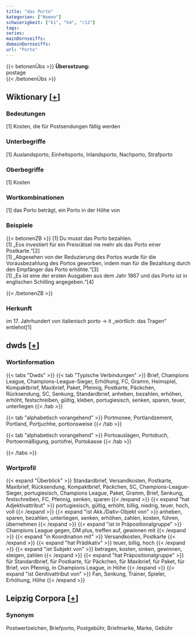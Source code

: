 ```yaml
---
title: "das Porto"
kategorien: ["Nomen"]
schwierigkeit: ["k1", "h4", "r12"]
tags:
series:
mainDornseiffs:
domainDornseiffs:
url: "Porto"
---
```


{{< betonenÜbs >}}
**Übersetzung:**  
postage  
{{< /betonenÜbs >}}

## Wiktionary [[+](https://de.wiktionary.org/wiki/Porto)]

### Bedeutungen
[1] Kosten, die für Postsendungen fällig werden  

### Unterbegriffe
[1] Auslandsporto, Einheitsporto, Inlandsporto, Nachporto, Strafporto  

### Oberbegriffe
[1] Kosten  

### Wortkombinationen
[1] das Porto beträgt, ein Porto in der Höhe von  

### Beispiele
{{< betonenZB >}}
[1] Du musst das Porto bezahlen.  
[1] „Eos investiert für ein Preisrätsel nie mehr als das Porto einer Postkarte.“[2]  
[1] „Abgesehen von der Reduzierung des Portos wurde für die Vorausbezahlung des Portos geworben, indem man für die Bezahlung durch den Empfänger das Porto erhöhte.“[3]  
[1] „Es ist eine der ersten Ausgaben aus dem Jahr 1867 und das Porto ist in englischen Schilling angegeben.“[4]  

{{< /betonenZB >}}
### Herkunft
im 17. Jahrhundert von italienisch porto → it „wörtlich: das Tragen“ entlehnt[1]  



## dwds [[+](https://www.dwds.de/wb/Porto)]

### Wortinformation
{{< tabs "Dwds" >}}
{{< tab "Typische Verbindungen" >}}
Brief, Champions League, Champions-League-Sieger, Erhöhung, FC, Gramm, Heimspiel, Kompaktbrief, Maxibrief, Paket, Pfennig, Postkarte, Päckchen, Rücksendung, SC, Senkung, Standardbrief, anheben, bezahlen, erhöhen, erhöht, festschreiben, gültig, kleben, portugiesisch, senken, sparen, teuer, unterliegen
{{< /tab >}}

{{< tab "alphabetisch vorangehend" >}}
Portmonee, Portlandzement, Portland, Portjuchhe, portionsweise
{{< /tab >}}

{{< tab "alphabetisch vorangehend" >}}
Portoauslagen, Portobuch, Portoermäßigung, portofrei, Portokasse
{{< /tab >}}

{{< /tabs >}}

### Wortprofil
{{< expand "Überblick" >}} Standardbrief, Versandkosten, Postkarte, Maxibrief, Rücksendung, Kompaktbrief, Päckchen, SC, Champions-League-Sieger, portugiesisch, Champions League, Paket, Gramm, Brief, Senkung, festschreiben, FC, Pfennig, senken, sparen {{< /expand >}}
{{< expand "hat Adjektivattribut" >}} portugiesisch, gültig, erhöht, billig, niedrig, teuer, hoch, voll {{< /expand >}}
{{< expand "ist Akk./Dativ-Objekt von" >}} anheben, sparen, bezahlen, unterliegen, senken, erhöhen, zahlen, kosten, führen, übernehmen {{< /expand >}}
{{< expand "ist in Präpositionalgruppe" >}} Champions League gegen, DM plus, treffen auf, gewinnen mit {{< /expand >}}
{{< expand "in Koordination mit" >}} Versandkosten, Postkarte {{< /expand >}}
{{< expand "hat Prädikativ" >}} teuer, billig, hoch {{< /expand >}}
{{< expand "ist Subjekt von" >}} betragen, kosten, sinken, gewinnen, steigen, zahlen {{< /expand >}}
{{< expand "hat Präpositionalgruppe" >}} für Standardbrief, für Postkarte, für Päckchen, für Maxibrief, für Paket, für Brief, von Pfennig, in Champions League, in Höhe {{< /expand >}}
{{< expand "ist Genitivattribut von" >}} Fan, Senkung, Trainer, Spieler, Erhöhung, Höhe {{< /expand >}}

## Leipzig Corpora [[+](https://corpora.uni-leipzig.de/en/res?word=Porto&corpusId=deu_newscrawl-public_2018)]


### Synonym
Postwertzeichen, Briefporto, Postgebühr, Briefmarke, Marke, Gebühr

